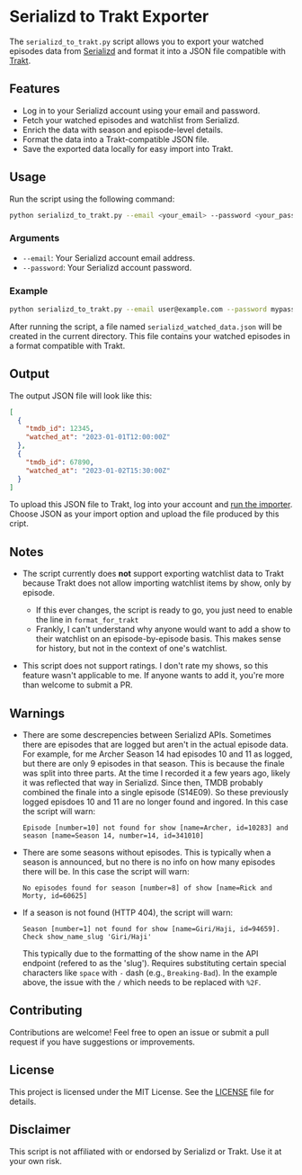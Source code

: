# Serializd to Trakt Exporter

The `serializd_to_trakt.py` script allows you to export your watched episodes data
from [Serializd](https://www.serializd.com) and format it into a JSON file compatible with [Trakt](https://trakt.tv/).

## Features

- Log in to your Serializd account using your email and password.
- Fetch your watched episodes and watchlist from Serializd.
- Enrich the data with season and episode-level details.
- Format the data into a Trakt-compatible JSON file.
- Save the exported data locally for easy import into Trakt.

## Usage

Run the script using the following command:

```bash
python serializd_to_trakt.py --email <your_email> --password <your_password>
```

### Arguments

- `--email`: Your Serializd account email address.
- `--password`: Your Serializd account password.

### Example

```bash
python serializd_to_trakt.py --email user@example.com --password mypassword123
```

After running the script, a file named `serializd_watched_data.json` will be created in the current directory. This file
contains your watched episodes in a format compatible with Trakt.

## Output

The output JSON file will look like this:

```json
[
  {
    "tmdb_id": 12345,
    "watched_at": "2023-01-01T12:00:00Z"
  },
  {
    "tmdb_id": 67890,
    "watched_at": "2023-01-02T15:30:00Z"
  }
]
```

To upload this JSON file to Trakt, log into your account and [run the importer](https://trakt.tv/settings/data#import).
Choose JSON as your import option and upload the file produced by this cript.

## Notes

- The script currently does **not** support exporting watchlist data to Trakt because Trakt does not allow importing
  watchlist items by show, only by episode.
    - If this ever changes, the script is ready to go, you just need to enable the line in `format_for_trakt`
    - Frankly, I can't understand why anyone would want to add a show to their watchlist on an episode-by-episode basis.
      This makes sense for history, but not in the context of one's watchlist.

- This script does not support ratings. I don't rate my shows, so this feature wasn't applicable to me. If anyone wants
  to add it, you're more than welcome to submit a PR.

## Warnings

- There are some descrepencies between Serializd APIs. Sometimes there are episodes that are logged but aren't in the
  actual episode data. For example, for me Archer Season 14 had episodes 10 and 11 as logged, but there are only 9
  episodes in that season. This is because the finale was split into three parts. At the time I recorded it a few years
  ago, likely it was reflected that way in Serializd. Since then, TMDB probably combined the finale into a single
  episode (S14E09). So these previously logged episdoes 10 and 11 are no longer found and ingored. In this case the
  script will warn:
  ```plaintext
  Episode [number=10] not found for show [name=Archer, id=10283] and season [name=Season 14, number=14, id=341010]
  ```
- There are some seasons without episodes. This is typically when a season is announced, but no there is no info on how
  many episodes there will be. In this case the script will warn:
  ```plaintext
  No episodes found for season [number=8] of show [name=Rick and Morty, id=60625]
  ```
- If a season is not found (HTTP 404), the script will warn:
  ```plaintext
  Season [number=1] not found for show [name=Giri/Haji, id=94659]. Check show_name_slug 'Giri/Haji'
  ```
  This typically due to the formatting of the show name in the API endpoint (refered to as the 'slug'). Requires
  substituting certain special characters like `space` with `-` dash (e.g., `Breaking-Bad`). In the example above,
  the issue with the `/` which needs to be replaced with `%2F`.

## Contributing

Contributions are welcome! Feel free to open an issue or submit a pull request if you have suggestions or improvements.

## License

This project is licensed under the MIT License. See the [LICENSE](../LICENSE) file for details.

## Disclaimer

This script is not affiliated with or endorsed by Serializd or Trakt. Use it at your own risk.

